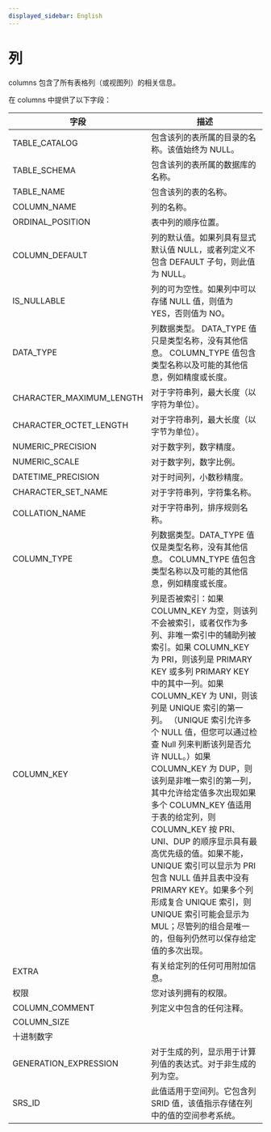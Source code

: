 ```yaml
---
displayed_sidebar: English
---
```


# 列

columns 包含了所有表格列（或视图列）的相关信息。

在 columns 中提供了以下字段：

|字段|描述|
|---|---|
|TABLE_CATALOG|包含该列的表所属的目录的名称。该值始终为 NULL。|
|TABLE_SCHEMA|包含该列的表所属的数据库的名称。|
|TABLE_NAME|包含该列的表的名称。|
|COLUMN_NAME|列的名称。|
|ORDINAL_POSITION|表中列的顺序位置。|
|COLUMN_DEFAULT|列的默认值。如果列具有显式默认值 NULL，或者列定义不包含 DEFAULT 子句，则此值为 NULL。|
|IS_NULLABLE|列的可为空性。如果列中可以存储 NULL 值，则值为 YES，否则值为 NO。|
|DATA_TYPE|列数据类型。 DATA_TYPE 值只是类型名称，没有其他信息。 COLUMN_TYPE 值包含类型名称以及可能的其他信息，例如精度或长度。|
|CHARACTER_MAXIMUM_LENGTH|对于字符串列，最大长度（以字符为单位）。|
|CHARACTER_OCTET_LENGTH|对于字符串列，最大长度（以字节为单位）。|
|NUMERIC_PRECISION|对于数字列，数字精度。|
|NUMERIC_SCALE|对于数字列，数字比例。|
|DATETIME_PRECISION|对于时间列，小数秒精度。|
|CHARACTER_SET_NAME|对于字符串列，字符集名称。|
|COLLATION_NAME|对于字符串列，排序规则名称。|
|COLUMN_TYPE|列数据类型。DATA_TYPE 值仅是类型名称，没有其他信息。 COLUMN_TYPE 值包含类型名称以及可能的其他信息，例如精度或长度。|
|COLUMN_KEY|列是否被索引：如果 COLUMN_KEY 为空，则该列不会被索引，或者仅作为多列、非唯一索引中的辅助列被索引。如果 COLUMN_KEY 为 PRI，则该列是 PRIMARY KEY 或多列 PRIMARY KEY 中的其中一列。如果 COLUMN_KEY 为 UNI，则该列是 UNIQUE 索引的第一列。 （UNIQUE 索引允许多个 NULL 值，但您可以通过检查 Null 列来判断该列是否允许 NULL。）如果 COLUMN_KEY 为 DUP，则该列是非唯一索引的第一列，其中允许给定值多次出现如果多个 COLUMN_KEY 值适用于表的给定列，则 COLUMN_KEY 按 PRI、UNI、DUP 的顺序显示具有最高优先级的值。如果不能，UNIQUE 索引可以显示为 PRI包含 NULL 值并且表中没有 PRIMARY KEY。如果多个列形成复合 UNIQUE 索引，则 UNIQUE 索引可能会显示为 MUL；尽管列的组合是唯一的，但每列仍然可以保存给定值的多次出现。|
|EXTRA|有关给定列的任何可用附加信息。|
|权限|您对该列拥有的权限。|
|COLUMN_COMMENT|列定义中包含的任何注释。|
|COLUMN_SIZE|
|十进制数字|
|GENERATION_EXPRESSION|对于生成的列，显示用于计算列值的表达式。对于非生成的列为空。|
|SRS_ID|此值适用于空间列。它包含列 SRID 值，该值指示存储在列中的值的空间参考系统。|

